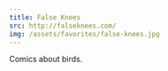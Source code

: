 ```yaml
---
title: False Knees
src: http://falseknees.com/
img: /assets/favorites/false-knees.jpg
---
```


Comics about birds.
